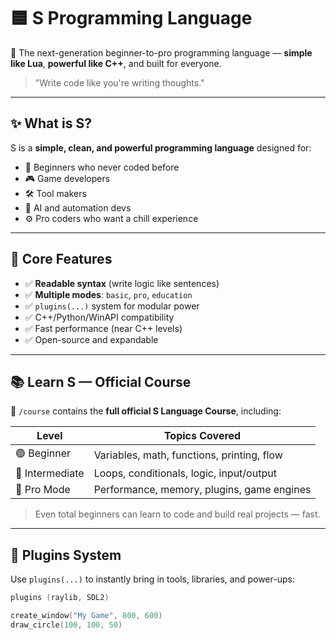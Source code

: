 # 🟦 S Programming Language

🚀 The next-generation beginner-to-pro programming language — **simple like Lua**, **powerful like C++**, and built for everyone.

> "Write code like you're writing thoughts."

---

## ✨ What is S?

S is a **simple, clean, and powerful programming language** designed for:
- 🔰 Beginners who never coded before
- 🎮 Game developers
- 🛠️ Tool makers
- 🤖 AI and automation devs
- ⚙️ Pro coders who want a chill experience

---

## 🧠 Core Features

- ✅ **Readable syntax** (write logic like sentences)
- ✅ **Multiple modes**: `basic`, `pro`, `education`
- ✅ `plugins(...)` system for modular power
- ✅ C++/Python/WinAPI compatibility
- ✅ Fast performance (near C++ levels)
- ✅ Open-source and expandable

---

## 📚 Learn S — Official Course

📁 `/course` contains the **full official S Language Course**, including:

| Level     | Topics Covered |
|-----------|----------------|
| 🟢 Beginner | Variables, math, functions, printing, flow |
| 🔵 Intermediate | Loops, conditionals, logic, input/output |
| 🔴 Pro Mode | Performance, memory, plugins, game engines |

> Even total beginners can learn to code and build real projects — fast.

---

## 🧩 Plugins System

Use `plugins(...)` to instantly bring in tools, libraries, and power-ups:

```s
plugins (raylib, SDL2)

create_window("My Game", 800, 600)
draw_circle(100, 100, 50)
